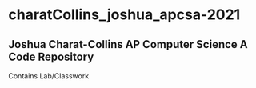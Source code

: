 # charatCollins_joshua_apcsa-2021

## Joshua Charat-Collins AP Computer Science A Code Repository

Contains Lab/Classwork
